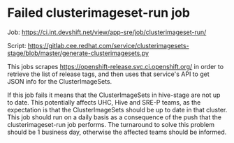 # Failed clusterimageset-run job

Job: https://ci.int.devshift.net/view/app-sre/job/clusterimageset-run/

Script: https://gitlab.cee.redhat.com/service/clusterimagesets-stage/blob/master/generate-clusterimagesets.py

This jobs scrapes https://openshift-release.svc.ci.openshift.org/ in order to retrieve the list of release tags, and then uses that service's API to get JSON info for the ClusterImageSets.

If this job fails it means that the ClusterImageSets in hive-stage are not up to date. This potentially affects UHC, Hive and SRE-P teams, as the expectation is that the ClusterImageSets should be up to date in that cluster. This job should run on a daily basis as a consequence of the push that the clusterimageset-run job performs. The turnaround to solve this problem should be 1 business day, otherwise the affected teams should be informed.
